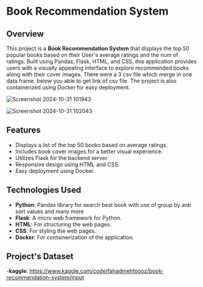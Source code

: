 # Book Recommendation System

## Overview
This project is a **Book Recommendation System** that displays the top 50 popular books based on their User's average ratings and the num of ratings. Built using Pandas, Flask, HTML, and CSS, this application provides users with a visually appealing interface to explore recommended books along with their cover images. There were a 3 csv file which merge in one data frame. below you able to get link of csv file. The project is also containerized using Docker for easy deployment.

![Screenshot 2024-10-31 101943](https://github.com/user-attachments/assets/012243b8-6747-4af2-a7dd-d5ada58e572f)

![Screenshot 2024-10-31 102043](https://github.com/user-attachments/assets/2dbd0610-be5f-4940-bdf9-c85e6f0a640a)


## Features
- Displays a list of the top 50 books based on average ratings.
- Includes book cover images for a better visual experience.
- Utilizes Flask for the backend server.
- Responsive design using HTML and CSS.
- Easy deployment using Docker.

## Technologies Used
- **Python**: Pandas library for search best book with use of group by anb sort values and many more
- **Flask**: A micro web framework for Python.
- **HTML**: For structuring the web pages.
- **CSS**: For styling the web pages.
- **Docker**: For containerization of the application.

## Project's Dataset
-**kaggle**: https://www.kaggle.com/code/fahadmehfoooz/book-recommendation-system/input
